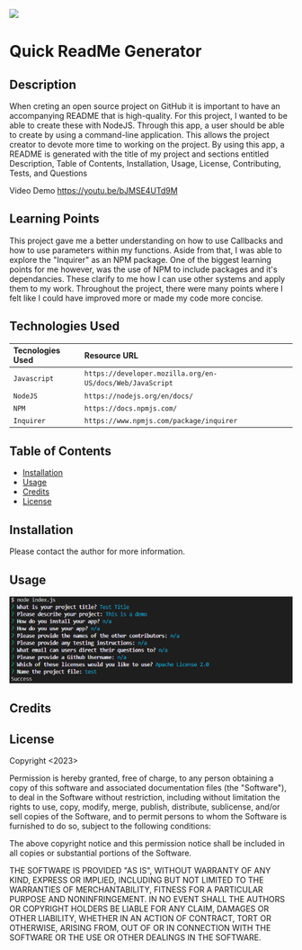 ![](https://img.shields.io/badge/license-MIT-yellowgreen)

# Quick ReadMe Generator

## Description 

When creting an open source project on GitHub it is important to have an accompanying README that is high-quality. For this project, I wanted to be able to create these with NodeJS. Through this app, a user should be able to create by using a command-line application. This allows the project creator to devote more time to working on the project. By using this app, a README is generated with the title of my project and sections entitled Description, Table of Contents, Installation, Usage, License, Contributing, Tests, and Questions

Video Demo
https://youtu.be/bJMSE4UTd9M

## Learning Points

This project gave me a better understanding on how to use Callbacks and how to use parameters within my functions. Aside from that, I was able to explore the "Inquirer" as an NPM package. One of the biggest learning points for me however, was the use of NPM to include packages and it's dependancies. These clarify to me how I can use other systems and apply them to my work. Throughout the project, there were many points where I felt like I could have improved more or made my code more concise. 

## Technologies Used

| Tecnologies Used | Resource URL     | 
| :-------- | :------- | 
| `Javascript` | `https://developer.mozilla.org/en-US/docs/Web/JavaScript` | 
| `NodeJS` | `https://nodejs.org/en/docs/` | 
| `NPM` | `https://docs.npmjs.com/` | 
| `Inquirer` | `https://www.npmjs.com/package/inquirer` | 


## Table of Contents 
* [Installation](#installation)
* [Usage](#usage)
* [Credits](#credits)
* [License](#license)


## Installation

Please contact the author for more information.


## Usage 



![CodeSnippet](./assets/screenshot.png)


## Credits
    


## License
Copyright <2023> <Daniele Bensan>

Permission is hereby granted, free of charge, to any person obtaining a copy of this software and associated documentation files (the "Software"), to deal in the Software without restriction, including without limitation the rights to use, copy, modify, merge, publish, distribute, sublicense, and/or sell copies of the Software, and to permit persons to whom the Software is furnished to do so, subject to the following conditions:

The above copyright notice and this permission notice shall be included in all copies or substantial portions of the Software.

THE SOFTWARE IS PROVIDED "AS IS", WITHOUT WARRANTY OF ANY KIND, EXPRESS OR IMPLIED, INCLUDING BUT NOT LIMITED TO THE WARRANTIES OF MERCHANTABILITY, FITNESS FOR A PARTICULAR PURPOSE AND NONINFRINGEMENT. IN NO EVENT SHALL THE AUTHORS OR COPYRIGHT HOLDERS BE LIABLE FOR ANY CLAIM, DAMAGES OR OTHER LIABILITY, WHETHER IN AN ACTION OF CONTRACT, TORT OR OTHERWISE, ARISING FROM, OUT OF OR IN CONNECTION WITH THE SOFTWARE OR THE USE OR OTHER DEALINGS IN THE SOFTWARE.




